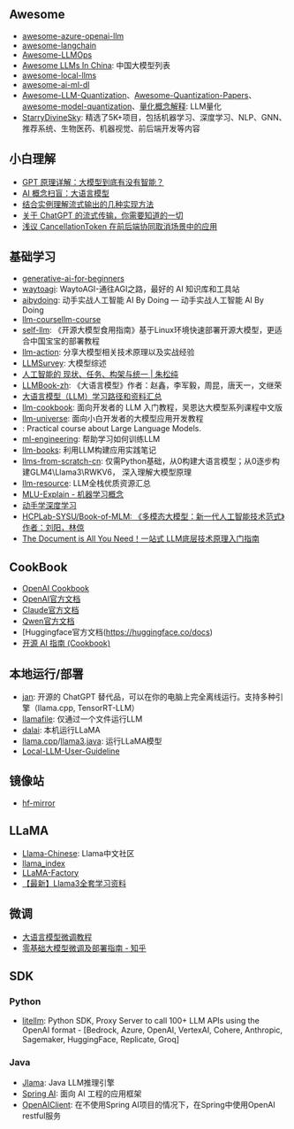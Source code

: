 
## Awesome
- [awesome-azure-openai-llm](https://github.com/kimtth/awesome-azure-openai-llm)
- [awesome-langchain](https://github.com/kyrolabs/awesome-langchain)
- [Awesome-LLMOps](https://github.com/tensorchord/Awesome-LLMOps)
- [Awesome LLMs In China](https://github.com/wgwang/awesome-LLMs-In-China): 中国大模型列表
- [awesome-local-llms](https://github.com/vince-lam/awesome-local-llms)
- [awesome-ai-ml-dl](https://github.com/neomatrix369/awesome-ai-ml-dl)
- [Awesome-LLM-Quantization](https://github.com/pprp/Awesome-LLM-Quantization)、[Awesome-Quantization-Papers](https://github.com/Zhen-Dong/Awesome-Quantization-Papers)、[awesome-model-quantization](https://github.com/htqin/awesome-model-quantization)、[量化概念解释](https://huggingface.co/docs/optimum/concept_guides/quantization): LLM量化
- [StarryDivineSky](https://github.com/wuwenjie1992/StarryDivineSky): 精选了5K+项目，包括机器学习、深度学习、NLP、GNN、推荐系统、生物医药、机器视觉、前后端开发等内容
## 小白理解
- [GPT 原理详解：大模型到底有没有智能？](https://icloudnative.io/posts/how-gpt-work-explained-without-math/)
- [AI 概念扫盲：大语言模型](https://rylan.cn/article/ai-llm-basics)
- [结合实例理解流式输出的几种实现方法](https://selfboot.cn/2024/05/19/stream_sse_chunk/)
- [关于 ChatGPT 的流式传输，你需要知道的一切](https://blog.yuanpei.me/posts/everything-you-need-to-know-about-streaming-with-chatgpt/)
- [浅议 CancellationToken 在前后端协同取消场景中的应用](https://blog.yuanpei.me/posts/cancellation-mechanism-cancellationtoken-cooperative-scene/)
## 基础学习
- [generative-ai-for-beginners](https://github.com/microsoft/generative-ai-for-beginners)
- [waytoagi](https://www.waytoagi.com/): WaytoAGI-通往AGI之路，最好的 AI 知识库和工具站
- [aibydoing](https://aibydoing.com/intro): 动手实战人工智能 AI By Doing — 动手实战人工智能 AI By Doing
- [llm-coursellm-course](https://github.com/mlabonne/llm-course)
- [self-llm](https://github.com/datawhalechina/self-llm): 《开源大模型食用指南》基于Linux环境快速部署开源大模型，更适合中国宝宝的部署教程
- [llm-action](https://github.com/liguodongiot/llm-action): 分享大模型相关技术原理以及实战经验
- [LLMSurvey](https://github.com/RUCAIBox/LLMSurvey): 大模型综述
- [人工智能的 现状、任务、构架与统一 | 朱松纯](http://www.stat.ucla.edu/~sczhu/Blog_articles/%E6%B5%85%E8%B0%88%E4%BA%BA%E5%B7%A5%E6%99%BA%E8%83%BD.pdf)
- [LLMBook-zh](https://github.com/LLMBook-zh/LLMBook-zh.github.io): 《大语言模型》作者：赵鑫，李军毅，周昆，唐天一，文继荣
- [大语言模型（LLM）学习路径和资料汇总](https://ninehills.tech/articles/97.html)
- [llm-cookbook](https://github.com/datawhalechina/llm-cookbook): 面向开发者的 LLM 入门教程，吴恩达大模型系列课程中文版
- [llm-universe](https://github.com/datawhalechina/llm-universe): 面向小白开发者的大模型应用开发教程
- [](https://github.com/peremartra/Large-Language-Model-Notebooks-Course): Practical course about Large Language Models.
- [ml-engineering](https://github.com/stas00/ml-engineering): 帮助学习如何训练LLM
- [llm-books](https://github.com/morsoli/llm-books): 利用LLM构建应用实践笔记
- [llms-from-scratch-cn](https://github.com/datawhalechina/llms-from-scratch-cn): 仅需Python基础，从0构建大语言模型；从0逐步构建GLM4\Llama3\RWKV6， 深入理解大模型原理
- [llm-resource](https://github.com/liguodongiot/llm-resource): LLM全栈优质资源汇总
- [MLU-Explain - 机器学习概念](https://mlu-explain.github.io/)
- [动手学深度学习](https://zh.d2l.ai/)
- [HCPLab-SYSU/Book-of-MLM: 《多模态大模型：新一代人工智能技术范式》作者：刘阳，林倞](https://github.com/HCPLab-SYSU/Book-of-MLM)
- [The Document is All You Need！一站式 LLM底层技术原理入门指南](https://s3tlxskbq3.feishu.cn/docx/NyPqdCKraoXz9gxNVCfcIFdnnAc)
## CookBook
- [OpenAI Cookbook](https://cookbook.openai.com/)
- [OpenAI官方文档](https://platform.openai.com/docs/overview)
- [Claude官方文档](https://docs.anthropic.com/en/docs/welcome)
- [Qwen官方文档](https://qwen.readthedocs.io/en/latest/index.html)
- [Huggingface官方文档(https://huggingface.co/docs)
- [开源 AI 指南 (Cookbook)](https://huggingface.co/learn/cookbook/zh-CN/index)
## 本地运行/部署
- [jan](https://github.com/janhq/jan): 开源的 ChatGPT 替代品，可以在你的电脑上完全离线运行。支持多种引擎（llama.cpp, TensorRT-LLM）
- [llamafile](https://github.com/Mozilla-Ocho/llamafile): 仅通过一个文件运行LLM
- [dalai](https://github.com/cocktailpeanut/dalai): 本机运行LLaMA
- [llama.cpp](https://github.com/ggerganov/llama.cpp)/[llama3.java](https://github.com/mukel/llama3.java): 运行LLaMA模型
- [Local-LLM-User-Guideline](https://github.com/xue160709/Local-LLM-User-Guideline)
## 镜像站
- [hf-mirror](https://hf-mirror.com/)

## LLaMA
- [Llama-Chinese](https://github.com/LlamaFamily/Llama-Chinese): Llama中文社区
- [llama_index](https://github.com/run-llama/llama_index)
- [LLaMA-Factory](https://github.com/hiyouga/LLaMA-Factory)
- [【最新】Llama3全套学习资料](https://chinesellama.feishu.cn/wiki/XBKPwbhWriWCfrkmJhfcrS9Rnqc)

## 微调
- [大语言模型微调教程](https://www.youtube.com/watch?v=rANv5BVcR5k)
- [零基础大模型微调及部署指南 - 知乎](https://zhuanlan.zhihu.com/p/666976486)

## SDK
### Python
- [litellm](https://github.com/BerriAI/litellm): Python SDK, Proxy Server to call 100+ LLM APIs using the OpenAI format - [Bedrock, Azure, OpenAI, VertexAI, Cohere, Anthropic, Sagemaker, HuggingFace, Replicate, Groq]

### Java
- [Jlama](https://github.com/tjake/Jlama): Java LLM推理引擎
- [Spring AI](https://spring.io/projects/spring-ai): 面向 AI 工程的应用框架
- [OpenAIClient](https://github.com/kousen/OpenAIClient): 在不使用Spring AI项目的情况下，在Spring中使用OpenAI restful服务
